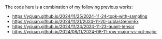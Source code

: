 The code here is a combination of my following previous works:
  - https://ycjuan.github.io/2024/11/25/2024-11-24-topk-with-sampling
  - https://ycjuan.github.io/2024/11/21/2024-11-20-cublasGemmEx
  - https://ycjuan.github.io/2024/11/24/2024-11-23-quant-tensor
  - https://ycjuan.github.io/2024/08/11/2024-08-11-row-major-vs-col-major
